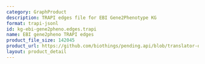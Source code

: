 ```yaml
---
category: GraphProduct
description: TRAPI edges file for EBI Gene2Phenotype KG
format: trapi-jsonl
id: kg-ebi-gene2pheno.edges.trapi
name: EBI gene2pheno TRAPI edges
product_file_size: 142045
product_url: https://github.com/biothings/pending.api/blob/translator-output/plugins/ebi_gene2phenotype/EBIgene2pheno_trapi_edges.jsonl
layout: product_detail
---
```

